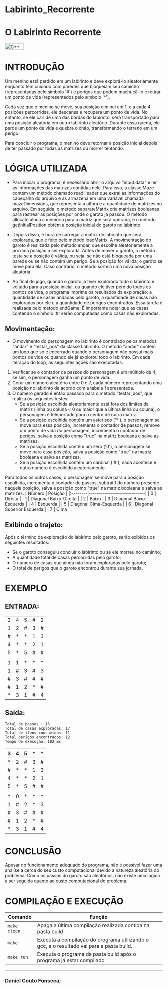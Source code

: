 # Labirinto_Recorrente

# O Labirinto Recorrente

<img height="20px" width="60px" src="https://img.shields.io/badge/C%2B%2B-00599C?style=for-the-badge&logo=c%2B%2B&logoColor=white" alt="C++"/> 

# INTRODUÇÃO

Um menino está perdido em um labirinto e deve explorá-lo aleatoriamente     enquanto tem cuidado com paredes que bloqueiam seu caminho (representadas pelo símbolo '#') e perigos que podem machucá-lo e retirar um ponto de vida (representados pelo símbolo '*').

Cada vez que o menino se move, sua posição diminui em 1, e a cada 4 posições percorridas, ele descansa e recupera um ponto de vida. No entanto, se ele cair de uma das bordas do labirinto, será transportado para uma posição aleatória em outro labirinto aleatório. Durante essa queda, ele perde um ponto de vida e quebra o chão, transformando o terreno em um perigo.

Para concluir o programa, o menino deve retornar à posição inicial depois de ter passado por todas as matrizes ou morrer tentando.

# LÓGICA UTILIZADA
* Para iniciar o programa, é necessário abrir o arquivo "input.data" e ler as informações das matrizes contidas nele. Para isso, a classe Maze contém um método chamado readHeader que extrai as informações do cabeçalho do arquivo e as armazena em uma variável chamada mazeDimensions, que representa a altura e a quantidade de matrizes no arquivo. Em seguida, o método separateMatrix cria matrizes booleanas para rastrear as posições por onde o garoto já passou. O método allocate aloca a memória para a matriz que será operada, e o método getInitialPosition obtém a posição inicial do garoto no labirinto.

* Depois disso, é hora de carregar a matriz do labirinto que será explorada, que é feito pelo método loadMatrix. A movimentação do garoto é realizada pelo método andar, que escolhe aleatoriamente a próxima posição a ser explorada. Antes de mover o garoto, o método testa se a posição é válida, ou seja, se não está bloqueada por uma parede ou se não contém um perigo. Se a posição for válida, o garoto se move para ela. Caso contrário, o método sorteia uma nova posição aleatória.

* Ao final do jogo, quando o garoto já tiver explorado todo o labirinto e voltado para a posição inicial, ou quando ele tiver perdido todos os pontos de vida, o programa imprime os resultados da exploração: a quantidade de casas andadas pelo garoto, a quantidade de casas não exploradas por ele e a quantidade de perigos encontrados. Essa tarefa é realizada pelo método endGame. É importante notar que as casas contendo o símbolo '#' serão computadas como casas não exploradas.

## Movimentação:

* O movimento do personagem no labirinto é controlado pelos métodos "andar" e "testar_pos" da classe Labirinto. O método "andar" contém um loop que só é encerrado quando o personagem não possui mais pontos de vida ou quando ele já explorou todo o labirinto. Em cada iteração do loop, as seguintes ações são executadas:

1. Verificar se o contador de passos do personagem é um múltiplo de 4; se sim, o personagem ganha um ponto de vida.
1. Gerar um número aleatório entre 0 e 7, cada número representando uma posição no labirinto de acordo com a tabela 1 apresentada.
1. O número gerado é então passado para o método "testar_pos", que realiza os seguintes testes:
     - Se a posição escolhida aleatoriamente está fora dos limites da matriz (linha ou coluna < 0 ou maior que a última linha ou coluna), o personagem é teleportado para o centro de outra matriz.
     - Se a posição escolhida contém um asterisco ('*'), o personagem se move para essa posição, incrementa o contador de passos, remove um ponto de vida do personagem, incrementa o contador de perigos, salva a posição como "true" na matriz booleana e salva as matrizes.
     - Se a posição escolhida contém um zero ('0'), o personagem se move para essa posição, salva a posição como "true" na matriz booleana e salva as matrizes.
     - Se a posição escolhida contém um cardinal ('#'), nada acontece e outro número é escolhido aleatoriamente.
  
Para todos os outros casos, o personagem se move para a posição escolhida, incrementa o contador de passos, subtrai 1 do número presente naquela posição, salva a posição como "true" na matriz booleana e salva as matrizes.
| Número | Posição                    |
|:--------|----------------------------|
| 0      | Direita                    |
| 1      | Diagonal Baixo-Direita     |
| 2      | Baixo                      |
| 3      | Diagonal Baixo-Esquerda    |
| 4      | Esquerda                   |
| 5      | Diagonal Cima-Esquerda     |
| 6      | Diagonal Superior Esquerda |
| 7      | Cima                       
## Exibindo o trajeto:


Após o término da exploração do labirinto pelo garoto, serão exibidos os seguintes resultados:

* Se o garoto conseguiu concluir o labirinto ou se ele morreu no caminho;
* A quantidade total de casas percorridas pelo garoto;
* O número de casas que ainda não foram exploradas pelo garoto;
* O total de perigos que o garoto encontrou durante sua jornada.

# EXEMPLO

## ENTRADA:


|   |   |   |   |   |
|---|---|---|---|---|
| 3 | 4 | 5 | # | 2 |
| 1 | 2 | # | 3 | # |
| # | * | * | 1 | 3 |
| 4 | * | * | 2 | 1 |
| 5 | * | 5 | # | # |
|   |   |   |   |   |
| 1 | 1 | * | * | * |
| 1 | # | 3 | # | 3 |
| # | 3 | # | # | # |
| # | 1 | 2 | * | # |
| * | 3 | 1 | # | 4 |

## Saída:

    Total de passos : 16 
    Total de casas exploradas: 17
    Total de itens consumidos: 11 
    Total perigos encontrados: 12 
    Tempo de execução: 102 ms.

| 3 | 4 | 5 | * | * |
|---|---|---|---|---|
| * | 2 | # | 3 | # |
| # | * | * | 1 | 3 |
| 4 | * | * | 2 | 1 |
| 5 | * | 5 | # | # |
|   |   |   |   |   |
| * | 0 | * | * | * |
| 1 | # | 2 | * | 3 |
| # | 3 | # | # | # |
| # | 1 | 2 | * | # |
| * | 3 | 1 | # | 4 |

# CONCLUSÃO

Apesar do funcionamento adequado do programa, não é possível fazer uma analíse a cerca do seu custo computacional devido a natureza aleatória do problema. Como os passos do garoto são aleatórios, não existe uma lógica a ser seguida quanto ao custo computacional do problema.


# COMPILAÇÃO E EXECUÇÃO


| Comando      | Função                                                                                   |
|--------------|------------------------------------------------------------------------------------------|
| `make clean` | Apaga a última compilação realizada contida na pasta build                               |
| `make`       | Executa a compilação do programa utilizando o gcc, e o resultado vai para a pasta build. |
| `make run`   | Executa o programa da pasta build após o programa já estar compilado                     |

--------
### Daniel Couto Fonseca;

